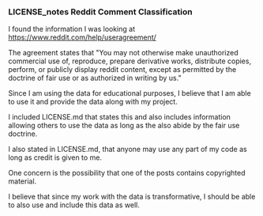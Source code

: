 ### LICENSE_notes Reddit Comment Classification

I found the information I was looking at https://www.reddit.com/help/useragreement/

The agreement states that "You may not otherwise make unauthorized commercial use of, reproduce, prepare derivative works, 
distribute copies, perform, or publicly display reddit content, except as permitted by the doctrine of fair use or as authorized in writing by us."

Since I am using the data for educational purposes, I believe that I am able to use it and provide the data along with my project.

I included LICENSE.md that states this and also includes information allowing others to use the data as long as the also abide by the fair use doctrine.

I also stated in LICENSE.md, that anyone may use any part of my code as long as credit is given to me.

One concern is the possibility that one of the posts contains copyrighted material.

I believe that since my work with the data is transformative, I should be able to also use and include this data as well.
